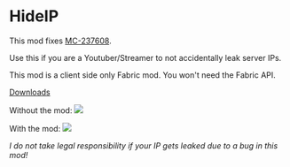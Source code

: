 # HideIP

This mod fixes [MC-237608](https://bugs.mojang.com/browse/MC-237608).

Use this if you are a Youtuber/Streamer to not accidentally leak server IPs.

This mod is a client side only Fabric mod. You won't need the Fabric API.

[Downloads](https://github.com/henkelmax/hide-ip/releases)

Without the mod:
![](https://user-images.githubusercontent.com/13237524/141366493-a421c7c7-ef29-464d-bac5-24d5f0c09f6f.png)

With the mod:
![](https://user-images.githubusercontent.com/13237524/141675336-bd9e437f-274a-437b-9db4-df9ddd4d7f71.png)

*I do not take legal responsibility if your IP gets leaked due to a bug in this mod!*